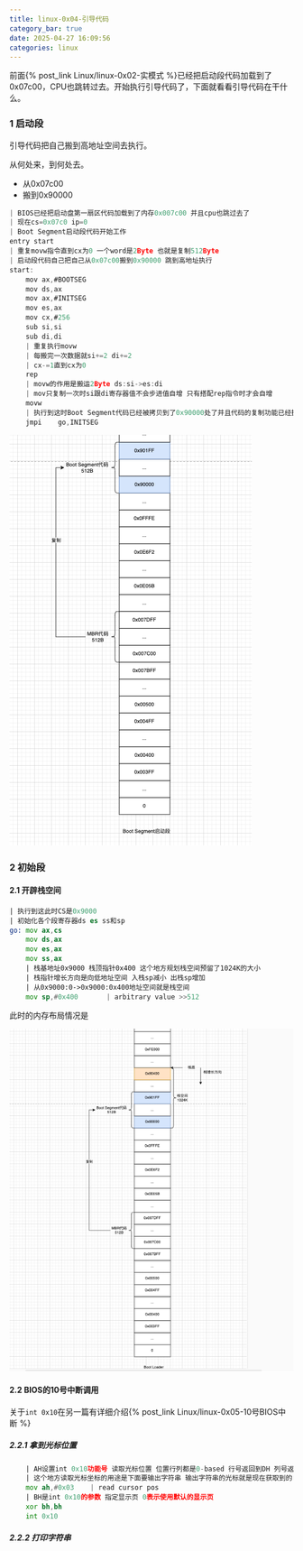 ```yaml
---
title: linux-0x04-引导代码
category_bar: true
date: 2025-04-27 16:09:56
categories: linux
---
```


前面{% post_link Linux/linux-0x02-实模式 %}已经把启动段代码加载到了0x07c00，CPU也跳转过去。开始执行引导代码了，下面就看看引导代码在干什么。

### 1 启动段

引导代码把自己搬到高地址空间去执行。

从何处来，到何处去。

- 从0x07c00
- 搬到0x90000

```c
| BIOS已经把启动盘第一扇区代码加载到了内存0x007c00 并且cpu也跳过去了
| 现在cs=0x07c0 ip=0
| Boot Segment启动段代码开始工作
entry start
| 重复movw指令直到cx为0 一个word是2Byte 也就是复制512Byte
| 启动段代码自己把自己从0x07c00搬到0x90000 跳到高地址执行
start:
	mov	ax,#BOOTSEG
	mov	ds,ax
	mov	ax,#INITSEG
	mov	es,ax
	mov	cx,#256
	sub	si,si
	sub	di,di
	| 重复执行movw
	| 每搬完一次数据就si+=2 di+=2
	| cx-=1直到cx为0
	rep
	| movw的作用是搬运2Byte ds:si->es:di
	| mov只复制一次时si跟di寄存器值不会步进值自增 只有搭配rep指令时才会自增
	movw
	| 执行到这时Boot Segment代码已经被拷贝到了0x90000处了并且代码的复制功能已经执行完了 要跳到高地址地方继续执行
	jmpi	go,INITSEG
```

![](./linux-0x04-引导代码/1745742536.png)

### 2 初始段

#### 2.1 开辟栈空间

```asm
| 执行到这此时CS是0x9000
| 初始化各个段寄存器ds es ss和sp
go:	mov	ax,cs
	mov	ds,ax
	mov	es,ax
	mov	ss,ax
	| 栈基地址0x9000 栈顶指针0x400 这个地方规划栈空间预留了1024K的大小
	| 栈指针增长方向是向低地址空间 入栈sp减小 出栈sp增加
	| 从0x9000:0->0x9000:0x400地址空间就是栈空间
	mov	sp,#0x400		| arbitrary value >>512
```

此时的内存布局情况是

![](./linux-0x04-引导代码/1745980488.png)

#### 2.2 BIOS的10号中断调用

关于`int 0x10`在另一篇有详细介绍{% post_link Linux/linux-0x05-10号BIOS中断 %}

##### 2.2.1 拿到光标位置

```asm
    | AH设置int 0x10功能号 读取光标位置 位置行列都是0-based 行号返回到DH 列号返回到DL
    | 这个地方读取光标坐标的用途是下面要输出字符串 输出字符串的光标就是现在获取到的
	mov	ah,#0x03	| read cursor pos
	| BH是int 0x10的参数 指定显示页 0表示使用默认的显示页
	xor	bh,bh
	int	0x10
```

##### 2.2.2 打印字符串
